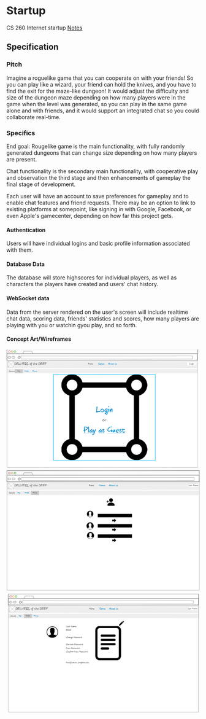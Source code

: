 # Startup
CS 260 Internet startup
[Notes](notes.md)

## Specification

### Pitch

Imagine a roguelike game that you can cooperate on with your friends! So you can play like a wizard, your friend can hold the knives, and you have to find the exit for the maze-like dungeon! It would adjust the difficulty and size of the dungeon maze depending on how many players were in the game when the level was generated, so you can play in the same game alone and with friends, and it would support an integrated chat so you could collaborate real-time.

### Specifics

End goal:
Rougelike game is the main functionality, with fully randomly generated dungeons that can change size depending on how many players are present.

Chat functionality is the secondary main functionality, with cooperative play and observation the third stage and then enhancements of gameplay the  final stage of development.

Each user will have an account to save preferences for gameplay and to enable chat features and friend requests. There may be an option to link to existing platforms at somepoint, like signing in with Google, Facebook, or even Apple's gamecenter, depending on how far this project gets.

#### Authentication
Users will have individual logins and basic profile information associated with them.

#### Database Data
The database will store highscores for individual players, as well as characters the players have created and users' chat history.

#### WebSocket data
Data from the server rendered on the user's screen will include realtime chat data, scoring data, friends' statistics and scores, how many players are playing with you or watchin gyou play, and so forth.

#### Concept Art/Wireframes
![Main Page (not logged in)](/ConceptArt/MainPageLoggedOut.png)
![Friends Page](/ConceptArt/FriendsPage.png)
![Profile Page](/ConceptArt/ProfilePage.png)